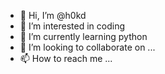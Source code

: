 - 👋 Hi, I’m @h0kd
- 👀 I’m interested in coding
- 🌱 I’m currently learning python
- 💞️ I’m looking to collaborate on ...
- 📫 How to reach me ...

<!---
h0kd/h0kd is a ✨ special ✨ repository because its `README.md` (this file) appears on your GitHub profile.
You can click the Preview link to take a look at your changes.
--->
